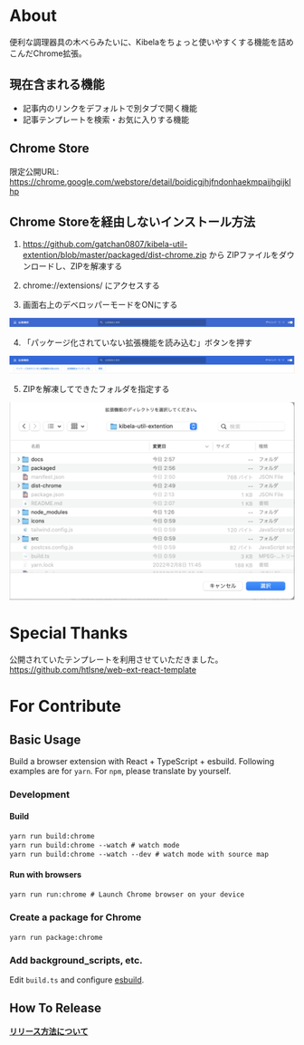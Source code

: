# About 

便利な調理器具の木べらみたいに、Kibelaをちょっと使いやすくする機能を詰めこんだChrome拡張。 

## 現在含まれる機能

- 記事内のリンクをデフォルトで別タブで開く機能
- 記事テンプレートを検索・お気に入りする機能

## Chrome Store

限定公開URL: https://chrome.google.com/webstore/detail/boidicgjhjfndonhaekmpaijhgijklhp

## Chrome Storeを経由しないインストール方法

1. https://github.com/gatchan0807/kibela-util-extention/blob/master/packaged/dist-chrome.zip から ZIPファイルをダウンロードし、ZIPを解凍する

2. chrome://extensions/ にアクセスする

3. 画面右上のデベロッパーモードをONにする

![画面右上のデベロッパーモードをONにする](https://github.com/gatchan0807/kibela-util-extention/blob/master/docs/img/developer-mode.png)

4. 「パッケージ化されていない拡張機能を読み込む」ボタンを押す

![「パッケージ化されていない拡張機能を読み込む」ボタンを押す](https://github.com/gatchan0807/kibela-util-extention/blob/master/docs/img/add-extension.png)

5. ZIPを解凍してできたフォルダを指定する

![ZIPを解凍してできたフォルダを指定する](https://github.com/gatchan0807/kibela-util-extention/blob/master/docs/img/file-exploler.png)

# Special Thanks

公開されていたテンプレートを利用させていただきました。
https://github.com/htlsne/web-ext-react-template

# For Contribute
## Basic Usage

Build a browser extension with React + TypeScript + esbuild.
Following examples are for `yarn`. For `npm`, please translate by yourself.

### Development

#### Build

```shell
yarn run build:chrome
yarn run build:chrome --watch # watch mode
yarn run build:chrome --watch --dev # watch mode with source map
```

#### Run with browsers

```shell
yarn run run:chrome # Launch Chrome browser on your device
```

### Create a package for Chrome

```
yarn run package:chrome
```

### Add background_scripts, etc.

Edit `build.ts` and configure [esbuild](https://esbuild.github.io/).

## How To Release

**[リリース方法について](https://github.com/gatchan0807/kibela-util-extention/blob/master/RELEASE.md)**